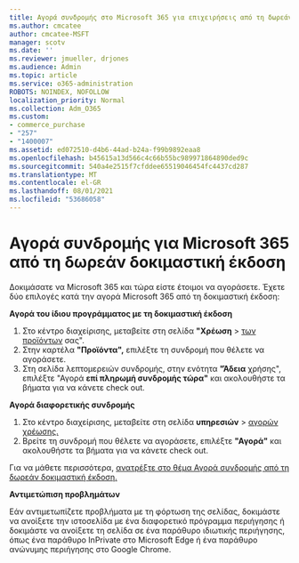 ```yaml
---
title: Αγορά συνδρομής στο Microsoft 365 για επιχειρήσεις από τη δωρεάν δοκιμαστική έκδοση
ms.author: cmcatee
author: cmcatee-MSFT
manager: scotv
ms.date: ''
ms.reviewer: jmueller, drjones
ms.audience: Admin
ms.topic: article
ms.service: o365-administration
ROBOTS: NOINDEX, NOFOLLOW
localization_priority: Normal
ms.collection: Adm_O365
ms.custom:
- commerce_purchase
- "257"
- "1400007"
ms.assetid: ed072510-d4b6-44ad-b24a-f99b9892eaa8
ms.openlocfilehash: b45615a13d566c4c66b55bc989971864890ded9c
ms.sourcegitcommit: 540a4e2515f7cfddee65519046454fc4437cd287
ms.translationtype: MT
ms.contentlocale: el-GR
ms.lasthandoff: 08/01/2021
ms.locfileid: "53686058"
---
```

# <a name="buy-a-subscription-to-microsoft-365-from-your-free-trial"></a>Αγορά συνδρομής για Microsoft 365 από τη δωρεάν δοκιμαστική έκδοση

Δοκιμάσατε να Microsoft 365 και τώρα είστε έτοιμοι να αγοράσετε. Έχετε δύο επιλογές κατά την αγορά Microsoft 365 από τη δοκιμαστική έκδοση:
  
 **Αγορά του ίδιου προγράμματος με τη δοκιμαστική έκδοση**
  
1. Στο κέντρο διαχείρισης, μεταβείτε στη σελίδα **"Χρέωση** \> [των προϊόντων](https://go.microsoft.com/fwlink/p/?linkid=842054) σας".
2. Στην καρτέλα **"Προϊόντα",** επιλέξτε τη συνδρομή που θέλετε να αγοράσετε.
3. Στη σελίδα λεπτομερειών συνδρομής, στην ενότητα **"Άδεια** χρήσης", επιλέξτε "Αγορά **επί πληρωμή συνδρομής τώρα"** και ακολουθήστε τα βήματα για να κάνετε check out.
 
**Αγορά διαφορετικής συνδρομής**
  
1. Στο κέντρο διαχείρισης, μεταβείτε στη σελίδα **υπηρεσιών** \> [αγορών χρέωσης.](https://go.microsoft.com/fwlink/p/?linkid=868433)
2. Βρείτε τη συνδρομή που θέλετε να αγοράσετε, επιλέξτε **"Αγορά"** και ακολουθήστε τα βήματα για να κάνετε check out.

Για να μάθετε περισσότερα, [ανατρέξτε στο θέμα Αγορά συνδρομής από τη δωρεάν δοκιμαστική έκδοση.](/microsoft-365/commerce/try-or-buy-microsoft-365#buy-a-subscription-from-your-free-trial)

**Αντιμετώπιση προβλημάτων**

Εάν αντιμετωπίζετε προβλήματα με τη φόρτωση της σελίδας, δοκιμάστε να ανοίξετε την ιστοσελίδα με ένα διαφορετικό πρόγραμμα περιήγησης ή δοκιμάστε να ανοίξετε τη σελίδα σε ένα παράθυρο ιδιωτικής περιήγησης, όπως ένα παράθυρο InPrivate στο Microsoft Edge ή ένα παράθυρο ανώνυμης περιήγησης στο Google Chrome.